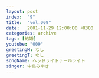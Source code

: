 ```yaml
---
layout: post
index:  "9"
title:  "vol.009"
date:   2001-11-29 12:00:00 +0300
categories: archive
tags: [結婚]
youtube: "009"
greetingM: なし
greetingT: なし
songName: ヘッドライトテールライト
singer: 中島みゆき
---
```

